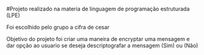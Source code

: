 #Projeto realizado na materia de linguagem de programação estruturada (LPE)

Foi escolhido pelo grupo a cifra de cesar

Objetivo do projeto foi criar uma maneira de encryptar uma mensagem e dar opção ao usuario se deseja descriptografar a mensagem (Sim) ou (Não) 